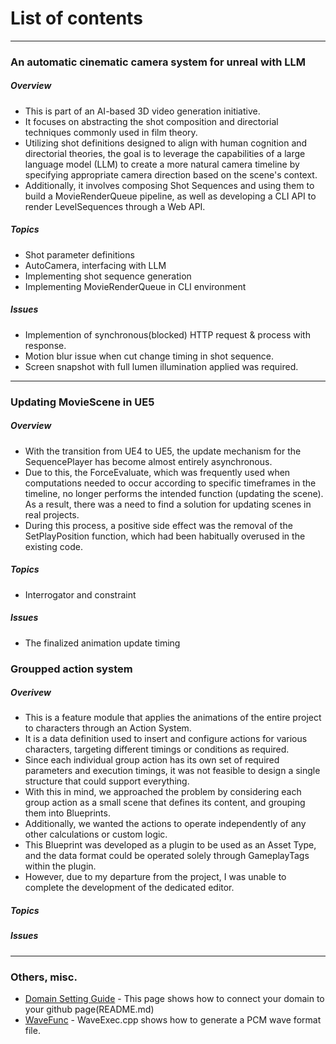 
# List of contents

---

### An automatic cinematic camera system for unreal with LLM
##### Overview
- This is part of an AI-based 3D video generation initiative.
- It focuses on abstracting the shot composition and directorial techniques commonly used in film theory.
- Utilizing shot definitions designed to align with human cognition and directorial theories, the goal is to leverage the capabilities of a large language model (LLM) to create a more natural camera timeline by specifying appropriate camera direction based on the scene's context.
- Additionally, it involves composing Shot Sequences and using them to build a MovieRenderQueue pipeline, as well as developing a CLI API to render LevelSequences through a Web API.

##### Topics
- Shot parameter definitions
- AutoCamera, interfacing with LLM
- Implementing shot sequence generation
- Implementing MovieRenderQueue in CLI environment

##### Issues
- Implemention of synchronous(blocked) HTTP request & process with response.
- Motion blur issue when cut change timing in shot sequence.
- Screen snapshot with full lumen illumination applied was required.

---

### Updating MovieScene in UE5
##### Overview
- With the transition from UE4 to UE5, the update mechanism for the SequencePlayer has become almost entirely asynchronous.
- Due to this, the ForceEvaluate, which was frequently used when computations needed to occur according to specific timeframes in the timeline, no longer performs the intended function (updating the scene). As a result, there was a need to find a solution for updating scenes in real projects.
- During this process, a positive side effect was the removal of the SetPlayPosition function, which had been habitually overused in the existing code.

##### Topics
- Interrogator and constraint

##### Issues
- The finalized animation update timing


### Groupped action system
##### Overivew
- This is a feature module that applies the animations of the entire project to characters through an Action System.
- It is a data definition used to insert and configure actions for various characters, targeting different timings or conditions as required.
- Since each individual group action has its own set of required parameters and execution timings, it was not feasible to design a single structure that could support everything.
- With this in mind, we approached the problem by considering each group action as a small scene that defines its content, and grouping them into Blueprints.
- Additionally, we wanted the actions to operate independently of any other calculations or custom logic.
- This Blueprint was developed as a plugin to be used as an Asset Type, and the data format could be operated solely through GameplayTags within the plugin.
- However, due to my departure from the project, I was unable to complete the development of the dedicated editor.

##### Topics

##### Issues


---
### Others, misc.
- [Domain Setting Guide](https://github.com/dcode1119/DomainSettingGuide) - This page shows how to connect your domain to your github page(README.md)
- [WaveFunc](https://github.com/dcode1119/WaveFunc) - WaveExec.cpp shows how to generate a PCM wave format file.
